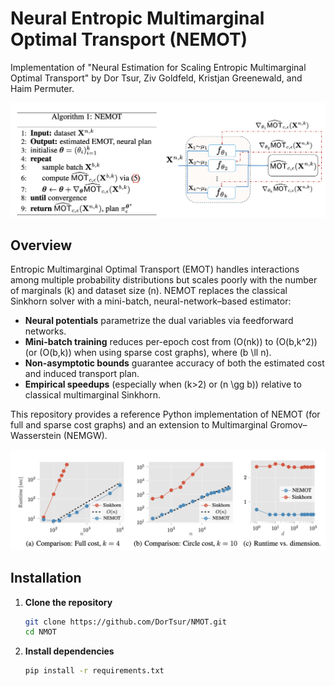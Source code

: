 # Neural Entropic Multimarginal Optimal Transport (NEMOT)

Implementation of "Neural Estimation for Scaling Entropic Multimarginal Optimal Transport" by Dor Tsur, Ziv Goldfeld, Kristjan Greenewald, and Haim Permuter.

![NEMOT Algorithm](images/nemot_alg.png)

## Overview

Entropic Multimarginal Optimal Transport (EMOT) handles interactions among multiple probability distributions but scales poorly with the number of marginals \(k\) and dataset size \(n\). NEMOT replaces the classical Sinkhorn solver with a mini-batch, neural-network–based estimator:

- **Neural potentials** parametrize the dual variables via feedforward networks.
- **Mini-batch training** reduces per-epoch cost from \(O(nk)\) to \(O(b\,k^2)\) (or \(O(b\,k)\) when using sparse cost graphs), where \(b \ll n\).  
- **Non-asymptotic bounds** guarantee accuracy of both the estimated cost and induced transport plan.  
- **Empirical speedups** (especially when \(k>2\) or \(n \gg b\)) relative to classical multimarginal Sinkhorn.

This repository provides a reference Python implementation of NEMOT (for full and sparse cost graphs) and an extension to Multimarginal Gromov–Wasserstein (NEMGW).

![NEMOT Runtime Comparison](images/nemot_runtime.png)

## Installation

1. **Clone the repository**  
   ```bash
   git clone https://github.com/DorTsur/NMOT.git
   cd NMOT
   ```

2. **Install dependencies**
   ```bash
   pip install -r requirements.txt
   ```
